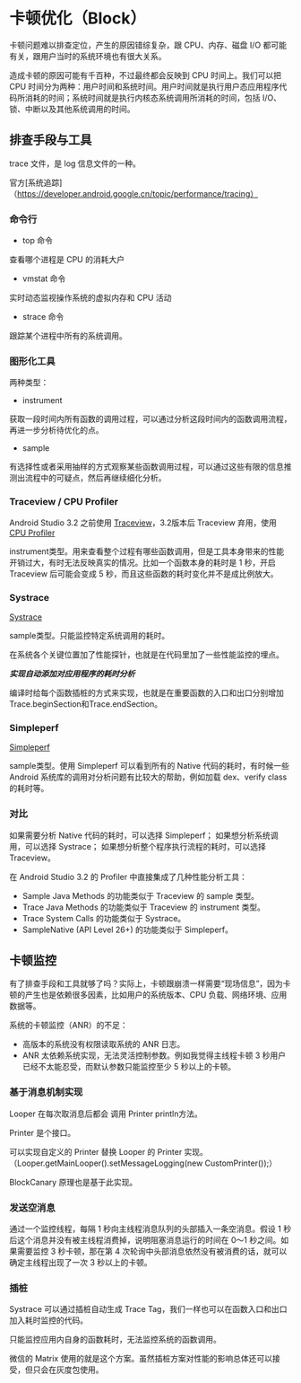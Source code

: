 # 卡顿优化（Block）

卡顿问题难以排查定位，产生的原因错综复杂，跟 CPU、内存、磁盘 I/O 都可能有关，跟用户当时的系统环境也有很大关系。

造成卡顿的原因可能有千百种，不过最终都会反映到 CPU 时间上。我们可以把 CPU 时间分为两种：用户时间和系统时间。用户时间就是执行用户态应用程序代码所消耗的时间；系统时间就是执行内核态系统调用所消耗的时间，包括 I/O、锁、中断以及其他系统调用的时间。

## 排查手段与工具

trace 文件，是 log 信息文件的一种。

官方[系统追踪]（https://developer.android.google.cn/topic/performance/tracing）

### 命令行

- top 命令

查看哪个进程是 CPU 的消耗大户

- vmstat 命令

实时动态监视操作系统的虚拟内存和 CPU 活动

- strace 命令

跟踪某个进程中所有的系统调用。

### 图形化工具

两种类型：

- instrument

获取一段时间内所有函数的调用过程，可以通过分析这段时间内的函数调用流程，再进一步分析待优化的点。

- sample

有选择性或者采用抽样的方式观察某些函数调用过程，可以通过这些有限的信息推测出流程中的可疑点，然后再继续细化分析。

### Traceview / CPU Profiler

Android Studio 3.2 之前使用 [Traceview](https://developer.android.com/studio/profile/traceview)，3.2版本后 Traceview 弃用，使用 [CPU Profiler](https://developer.android.com/studio/profile/cpu-profiler)

instrument类型。用来查看整个过程有哪些函数调用，但是工具本身带来的性能开销过大，有时无法反映真实的情况。比如一个函数本身的耗时是 1 秒，开启 Traceview 后可能会变成 5 秒，而且这些函数的耗时变化并不是成比例放大。

### Systrace

[Systrace](https://source.android.com/devices/tech/debug/systrace?hl=zh-cn)

sample类型。只能监控特定系统调用的耗时。

在系统各个关键位置加了性能探针，也就是在代码里加了一些性能监控的埋点。

***实现自动添加对应用程序的耗时分析***

编译时给每个函数插桩的方式来实现，也就是在重要函数的入口和出口分别增加Trace.beginSection和Trace.endSection。

### Simpleperf

[Simpleperf](https://android.googlesource.com/platform/system/extras/+/master/simpleperf/doc/README.md)

sample类型。使用 Simpleperf 可以看到所有的 Native 代码的耗时，有时候一些 Android 系统库的调用对分析问题有比较大的帮助，例如加载 dex、verify class 的耗时等。

### 对比

如果需要分析 Native 代码的耗时，可以选择 Simpleperf；
如果想分析系统调用，可以选择 Systrace；
如果想分析整个程序执行流程的耗时，可以选择 Traceview。

在 Android Studio 3.2 的 Profiler 中直接集成了几种性能分析工具：

- Sample Java Methods 的功能类似于 Traceview 的 sample 类型。
- Trace Java Methods 的功能类似于 Traceview 的 instrument 类型。
- Trace System Calls 的功能类似于 Systrace。
- SampleNative (API Level 26+) 的功能类似于 Simpleperf。

## 卡顿监控

有了排查手段和工具就够了吗？实际上，卡顿跟崩溃一样需要“现场信息”，因为卡顿的产生也是依赖很多因素，比如用户的系统版本、CPU 负载、网络环境、应用数据等。

系统的卡顿监控（ANR）的不足：

- 高版本的系统没有权限读取系统的 ANR 日志。
- ANR 太依赖系统实现，无法灵活控制参数。例如我觉得主线程卡顿 3 秒用户已经不太能忍受，而默认参数只能监控至少 5 秒以上的卡顿。

### 基于消息机制实现

Looper 在每次取消息后都会 调用 Printer println方法。

Printer 是个接口。

可以实现自定义的 Printer 替换 Looper 的 Printer 实现。（Looper.getMainLooper().setMessageLogging(new CustomPrinter());）

BlockCanary 原理也是基于此实现。

### 发送空消息

通过一个监控线程，每隔 1 秒向主线程消息队列的头部插入一条空消息。假设 1 秒后这个消息并没有被主线程消费掉，说明阻塞消息运行的时间在 0～1 秒之间。如果需要监控 3 秒卡顿，那在第 4 次轮询中头部消息依然没有被消费的话，就可以确定主线程出现了一次 3 秒以上的卡顿。

### 插桩

Systrace 可以通过插桩自动生成 Trace Tag，我们一样也可以在函数入口和出口加入耗时监控的代码。

只能监控应用内自身的函数耗时，无法监控系统的函数调用。

微信的 Matrix 使用的就是这个方案。虽然插桩方案对性能的影响总体还可以接受，但只会在灰度包使用。
